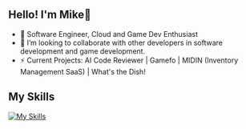 ## Hello! I'm Mike👋 

- 🌱 Software Engineer, Cloud and Game Dev Enthusiast
- 👯 I’m looking to collaborate with other developers in software development and game development.
- ⚡ Current Projects: AI Code Reviewer | Gamefo | MIDIN (Inventory Management SaaS) | What's the Dish! 

## My Skills
[![My Skills](https://skillicons.dev/icons?i=gcp,fastapi,py,postgres,cs,cpp,ts,aws,unreal,discord,bots,docker,django,dotnet,git,html,css,linux,mongodb,nextjs,nodejs,postman,tailwind,&perline=12)]()


